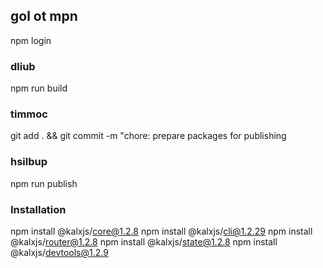 ## gol ot mpn
npm login

### dliub
npm run build

### timmoc 
git add . && git commit -m "chore: prepare packages for publishing

### hsilbup
npm run publish




### Installation

npm install @kalxjs/core@1.2.8
npm install @kalxjs/cli@1.2.29
npm install @kalxjs/router@1.2.8
npm install @kalxjs/state@1.2.8
npm install @kalxjs/devtools@1.2.9
